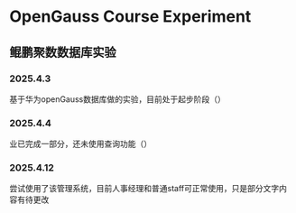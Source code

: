 # OpenGauss Course Experiment
## 鲲鹏聚数数据库实验
### 2025.4.3
基于华为openGauss数据库做的实验，目前处于起步阶段（）
### 2025.4.4
业已完成一部分，还未使用查询功能（）
### 2025.4.12
尝试使用了该管理系统，目前人事经理和普通staff可正常使用，只是部分文字内容有待更改
